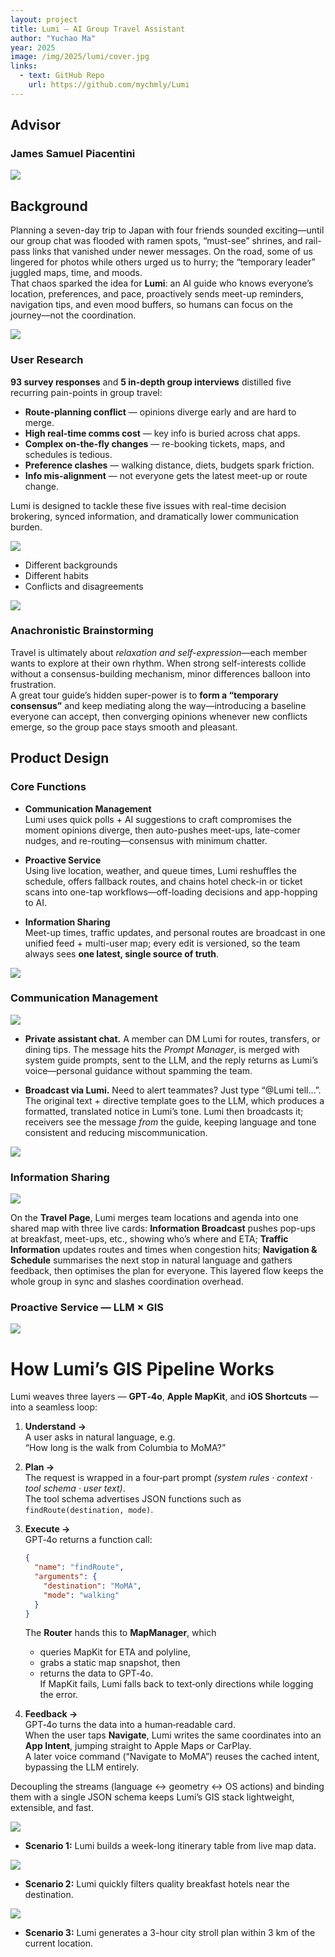 ```yaml
---
layout: project
title: Lumi – AI Group Travel Assistant
author: "Yuchao Ma"
year: 2025
image: /img/2025/lumi/cover.jpg
links:
  - text: GitHub Repo
    url: https://github.com/mychmly/Lumi
---
```

## Advisor
### James Samuel Piacentini

![](/img/2025/lumi/cover.jpg)

## Background
 
Planning a seven-day trip to Japan with four friends sounded exciting—until our group chat was flooded with ramen spots, “must-see” shrines, and rail-pass links that vanished under newer messages. On the road, some of us lingered for photos while others urged us to hurry; the “temporary leader” juggled maps, time, and moods.  
That chaos sparked the idea for **Lumi**: an AI guide who knows everyone’s location, preferences, and pace, proactively sends meet-up reminders, navigation tips, and even mood buffers, so humans can focus on the journey—not the coordination.  

![](/img/2025/lumi/bg-1.jpg)


### User Research  
**93 survey responses** and **5 in-depth group interviews** distilled five recurring pain-points in group travel:  

- **Route-planning conflict** — opinions diverge early and are hard to merge.  
- **High real-time comms cost** — key info is buried across chat apps.  
- **Complex on-the-fly changes** — re-booking tickets, maps, and schedules is tedious.  
- **Preference clashes** — walking distance, diets, budgets spark friction.  
- **Info mis-alignment** — not everyone gets the latest meet-up or route change.  

Lumi is designed to tackle these five issues with real-time decision brokering, synced information, and dramatically lower communication burden.

![](/img/2025/lumi/bg-2.jpg)

- Different backgrounds  
- Different habits  
- Conflicts and disagreements  

![](/img/2025/lumi/bg-3.jpg)


### Anachronistic Brainstorming  
Travel is ultimately about *relaxation and self-expression*—each member wants to explore at their own rhythm. When strong self-interests collide without a consensus-building mechanism, minor differences balloon into frustration.  
A great tour guide’s hidden super-power is to **form a “temporary consensus”** and keep mediating along the way—introducing a baseline everyone can accept, then converging opinions whenever new conflicts emerge, so the group pace stays smooth and pleasant.


## Product Design  


### Core Functions  

- **Communication Management**  
  Lumi uses quick polls + AI suggestions to craft compromises the moment opinions diverge, then auto-pushes meet-ups, late-comer nudges, and re-routing—consensus with minimum chatter.  

- **Proactive Service**  
  Using live location, weather, and queue times, Lumi reshuffles the schedule, offers fallback routes, and chains hotel check-in or ticket scans into one-tap workflows—off-loading decisions and app-hopping to AI.  

- **Information Sharing**  
  Meet-up times, traffic updates, and personal routes are broadcast in one unified feed + multi-user map; every edit is versioned, so the team always sees **one latest, single source of truth**.  

![](/img/2025/lumi/pd-1.jpg)


### Communication Management  

![](/img/2025/lumi/pd-2.jpg)

- **Private assistant chat.** A member can DM Lumi for routes, transfers, or dining tips. The message hits the *Prompt Manager*, is merged with system guide prompts, sent to the LLM, and the reply returns as Lumi’s voice—personal guidance without spamming the team.  

- **Broadcast via Lumi.** Need to alert teammates? Just type “@Lumi tell…”. The original text + directive template goes to the LLM, which produces a formatted, translated notice in Lumi’s tone. Lumi then broadcasts it; receivers see the message *from* the guide, keeping language and tone consistent and reducing miscommunication.

![](/img/2025/lumi/pd-3.gif)


### Information Sharing  

![](/img/2025/lumi/pd-4.jpg)

On the **Travel Page**, Lumi merges team locations and agenda into one shared map with three live cards: **Information Broadcast** pushes pop-ups at breakfast, meet-ups, etc., showing who’s where and ETA; **Traffic Information** updates routes and times when congestion hits; **Navigation & Schedule** summarises the next stop in natural language and gathers feedback, then optimises the plan for everyone. This layered flow keeps the whole group in sync and slashes coordination overhead.


### Proactive Service — LLM × GIS  

![](/img/2025/lumi/pd-5.jpg)

How Lumi’s GIS Pipeline Works
================================

Lumi weaves three layers — **GPT‑4o**, **Apple MapKit**, and **iOS Shortcuts** — into a seamless loop:

1. **Understand →**  
   A user asks in natural language, e.g.  
   “How long is the walk from Columbia to MoMA?”

2. **Plan →**  
   The request is wrapped in a four‑part prompt *(system rules · context · tool schema · user text)*.  
   The tool schema advertises JSON functions such as `findRoute(destination, mode)`.

3. **Execute →**  
   GPT‑4o returns a function call:  

   ```json
   {
     "name": "findRoute",
     "arguments": {
       "destination": "MoMA",
       "mode": "walking"
     }
   }
   ```  

   The **Router** hands this to **MapManager**, which  

   * queries MapKit for ETA and polyline,  
   * grabs a static map snapshot, then  
   * returns the data to GPT‑4o.  
   If MapKit fails, Lumi falls back to text‑only directions while logging the error.

4. **Feedback →**  
   GPT‑4o turns the data into a human‑readable card.  
   When the user taps **Navigate**, Lumi writes the same coordinates into an **App Intent**, jumping straight to Apple Maps or CarPlay.  
   A later voice command (“Navigate to MoMA”) reuses the cached intent, bypassing the LLM entirely.

Decoupling the streams (language ↔ geometry ↔ OS actions) and binding them with a single JSON schema keeps Lumi’s GIS stack lightweight, extensible, and fast.




![](/img/2025/lumi/pd-6.gif)

- **Scenario 1:** Lumi builds a week-long itinerary table from live map data.

![](/img/2025/lumi/pd-7.gif)

- **Scenario 2:** Lumi quickly filters quality breakfast hotels near the destination.

![](/img/2025/lumi/pd-8.gif)

- **Scenario 3:** Lumi generates a 3-hour city stroll plan within 3 km of the current location.






  



